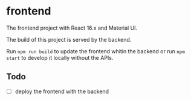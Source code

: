 # frontend

The frontend project with React 16.x and Material UI.

The build of this project is served by the backend.

Run `npm run build` to update the frontend whitin the backend or run `npm start` to develop it locally
without the APIs.

## Todo

- [ ] deploy the frontend with the backend
